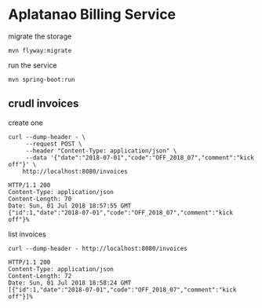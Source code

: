 # Aplatanao Billing Service

migrate the storage

    mvn flyway:migrate

run the service

    mvn spring-boot:run

## crudl invoices

create one

    curl --dump-header - \
         --request POST \
         --header "Content-Type: application/json" \
         --data '{"date":"2018-07-01","code":"OFF_2018_07","comment":"kick off"}' \
        http://localhost:8080/invoices

    HTTP/1.1 200
    Content-Type: application/json
    Content-Length: 70
    Date: Sun, 01 Jul 2018 18:57:55 GMT
    {"id":1,"date":"2018-07-01","code":"OFF_2018_07","comment":"kick off"}%

list invoices

    curl --dump-header - http://localhost:8080/invoices

    HTTP/1.1 200
    Content-Type: application/json
    Content-Length: 72
    Date: Sun, 01 Jul 2018 18:58:24 GMT
    [{"id":1,"date":"2018-07-01","code":"OFF_2018_07","comment":"kick off"}]%
